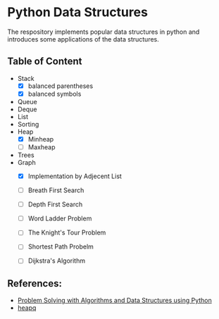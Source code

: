 # Python Data Structures
The respository implements popular data structures in python and introduces some applications of the data structures.

## Table of Content
- Stack
  - [x] balanced parentheses
  - [x] balanced symbols
- Queue
- Deque
- List
- Sorting
- Heap
  - [x] Minheap
  - [ ] Maxheap
- Trees
- Graph
  - [x] Implementation by Adjecent List
  - [ ] Breath First Search
  - [ ] Depth First Search
  - [ ] Word Ladder Problem
  - [ ] The Knight's Tour Problem
  - [ ] Shortest Path Probelm
  - [ ] Dijkstra's Algorithm


## References:
- [Problem Solving with Algorithms and Data Structures using Python](http://interactivepython.org/courselib/static/pythonds/index.html)
- [heapq](https://docs.python.org/2/library/heapq.html)

